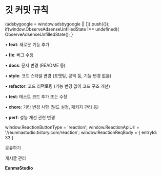 
# 깃 커밋 규칙

(adsbygoogle = window.adsbygoogle || \[\]).push({}); if(window.ObserveAdsenseUnfilledState !== undefined){ ObserveAdsenseUnfilledState(); }

• **feat**: 새로운 기능 추가

• **fix**: 버그 수정

• **docs**: 문서 변경 (README 등)

• **style**: 코드 스타일 변경 (포맷팅, 공백 등, 기능 변경 없음)

• **refactor**: 코드 리팩토링 (기능 변경 없이 코드 구조 개선)

• **test**: 테스트 코드 추가 또는 수정

• **chore**: 기타 변경 사항 (빌드 설정, 패키지 관리 등)

• **perf**: 성능 개선 관련 변경

window.ReactionButtonType = 'reaction'; window.ReactionApiUrl = '//eunmastudio.tistory.com/reaction'; window.ReactionReqBody = { entryId: 33 }

공유하기

게시글 관리

**EunmaStudio**
            